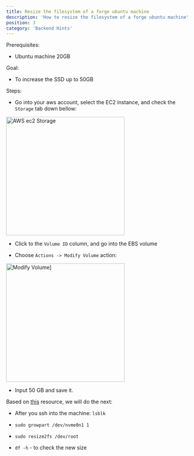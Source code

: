 ```yaml
---
title: Resize the filesystem of a forge ubuntu machine
description: 'How to resize the filesystem of a forge ubuntu machine'
position: 3
category: 'Backend Hints'
---
```


Prerequisites:
- Ubuntu machine 20GB


Goal:
- To increase the SSD up to 50GB


Steps:
- Go into your aws account, select the EC2 instance, and check the `Storage` tab down bellow: 

<img src="/aws-ssd.png" width="320" height="320" alt="AWS ec2 Storage"/>

- Click to the `Volume ID` column, and go into the EBS volume

- Choose `Actions -> Modify Volume` action: 

<img src="/modify-volume.png" width="320" height="320" alt="Modify Volume]"/>

- Input 50 GB and save it.

 Based on [this](https://docs.amazonaws.cn/en_us/AWSEC2/latest/UserGuide/recognize-expanded-volume-linux.html) resource, we will do the next:

- After you ssh into the machine: `lsblk`

- `sudo growpart /dev/nvme0n1 1`

- `sudo resize2fs /dev/root`

- `df -h` - to check the new size




